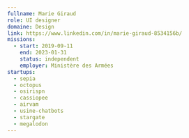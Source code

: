 ```yaml
---
fullname: Marie Giraud
role: UI designer
domaine: Design
link: https://www.linkedin.com/in/marie-giraud-8534156b/
missions:
  - start: 2019-09-11
    end: 2023-01-31
    status: independent
    employer: Ministère des Armées
startups:
  - sepia
  - octopus
  - osirispn
  - cassiopee
  - airvam
  - usine-chatbots
  - stargate
  - megalodon
---
```

